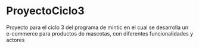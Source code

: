 # ProyectoCiclo3
Proyecto para el ciclo 3 del programa de mintic en el cual se desarrolla un e-commerce para productos de mascotas, con diferentes funcionalidades y actores
